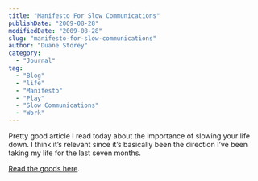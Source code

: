 ```yaml
---
title: "Manifesto For Slow Communications"
publishDate: "2009-08-28"
modifiedDate: "2009-08-28"
slug: "manifesto-for-slow-communications"
author: "Duane Storey"
category:
  - "Journal"
tag:
  - "Blog"
  - "life"
  - "Manifesto"
  - "Play"
  - "Slow Communications"
  - "Work"
---
```


Pretty good article I read today about the importance of slowing your life down. I think it’s relevant since it’s basically been the direction I’ve been taking my life for the last seven months.

[Read the goods here](http://online.wsj.com/article/SB20001424052970203550604574358643117407778.html).